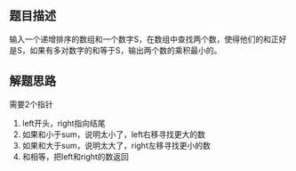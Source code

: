 ## 题目描述
输入一个递增排序的数组和一个数字S，在数组中查找两个数，使得他们的和正好是S，如果有多对数字的和等于S，输出两个数的乘积最小的。

## 解题思路
需要2个指针
1. left开头，right指向结尾
2. 如果和小于sum，说明太小了，left右移寻找更大的数
3. 如果和大于sum，说明太大了，right左移寻找更小的数
4. 和相等，把left和right的数返回
